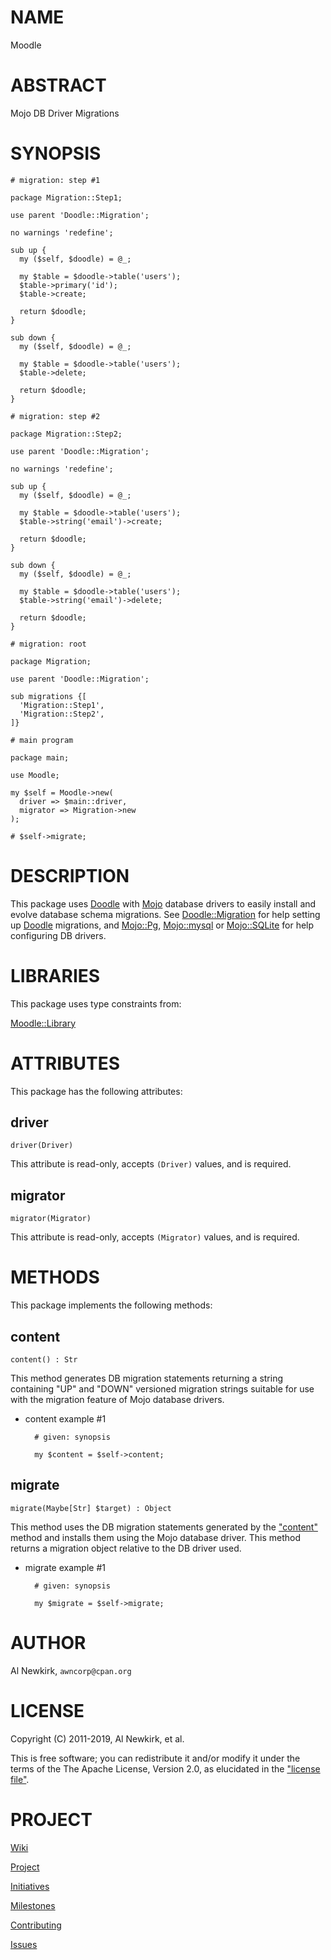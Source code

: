 # NAME

Moodle

# ABSTRACT

Mojo DB Driver Migrations

# SYNOPSIS

    # migration: step #1

    package Migration::Step1;

    use parent 'Doodle::Migration';

    no warnings 'redefine';

    sub up {
      my ($self, $doodle) = @_;

      my $table = $doodle->table('users');
      $table->primary('id');
      $table->create;

      return $doodle;
    }

    sub down {
      my ($self, $doodle) = @_;

      my $table = $doodle->table('users');
      $table->delete;

      return $doodle;
    }

    # migration: step #2

    package Migration::Step2;

    use parent 'Doodle::Migration';

    no warnings 'redefine';

    sub up {
      my ($self, $doodle) = @_;

      my $table = $doodle->table('users');
      $table->string('email')->create;

      return $doodle;
    }

    sub down {
      my ($self, $doodle) = @_;

      my $table = $doodle->table('users');
      $table->string('email')->delete;

      return $doodle;
    }

    # migration: root

    package Migration;

    use parent 'Doodle::Migration';

    sub migrations {[
      'Migration::Step1',
      'Migration::Step2',
    ]}

    # main program

    package main;

    use Moodle;

    my $self = Moodle->new(
      driver => $main::driver,
      migrator => Migration->new
    );

    # $self->migrate;

# DESCRIPTION

This package uses [Doodle](https://metacpan.org/pod/Doodle) with [Mojo](https://metacpan.org/pod/Mojo) database drivers to easily install and
evolve database schema migrations. See [Doodle::Migration](https://metacpan.org/pod/Doodle::Migration) for help setting up
[Doodle](https://metacpan.org/pod/Doodle) migrations, and [Mojo::Pg](https://metacpan.org/pod/Mojo::Pg), [Mojo::mysql](https://metacpan.org/pod/Mojo::mysql) or [Mojo::SQLite](https://metacpan.org/pod/Mojo::SQLite) for
help configuring DB drivers.

# LIBRARIES

This package uses type constraints from:

[Moodle::Library](https://metacpan.org/pod/Moodle::Library)

# ATTRIBUTES

This package has the following attributes:

## driver

    driver(Driver)

This attribute is read-only, accepts `(Driver)` values, and is required.

## migrator

    migrator(Migrator)

This attribute is read-only, accepts `(Migrator)` values, and is required.

# METHODS

This package implements the following methods:

## content

    content() : Str

This method generates DB migration statements returning a string containing
"UP" and "DOWN" versioned migration strings suitable for use with the migration
feature of Mojo database drivers.

- content example #1

        # given: synopsis

        my $content = $self->content;

## migrate

    migrate(Maybe[Str] $target) : Object

This method uses the DB migration statements generated by the ["content"](#content)
method and installs them using the Mojo database driver. This method returns a
migration object relative to the DB driver used.

- migrate example #1

        # given: synopsis

        my $migrate = $self->migrate;

# AUTHOR

Al Newkirk, `awncorp@cpan.org`

# LICENSE

Copyright (C) 2011-2019, Al Newkirk, et al.

This is free software; you can redistribute it and/or modify it under the terms
of the The Apache License, Version 2.0, as elucidated in the ["license
file"](https://github.com/iamalnewkirk/moodle/blob/master/LICENSE).

# PROJECT

[Wiki](https://github.com/iamalnewkirk/moodle/wiki)

[Project](https://github.com/iamalnewkirk/moodle)

[Initiatives](https://github.com/iamalnewkirk/moodle/projects)

[Milestones](https://github.com/iamalnewkirk/moodle/milestones)

[Contributing](https://github.com/iamalnewkirk/moodle/blob/master/CONTRIBUTE.md)

[Issues](https://github.com/iamalnewkirk/moodle/issues)
